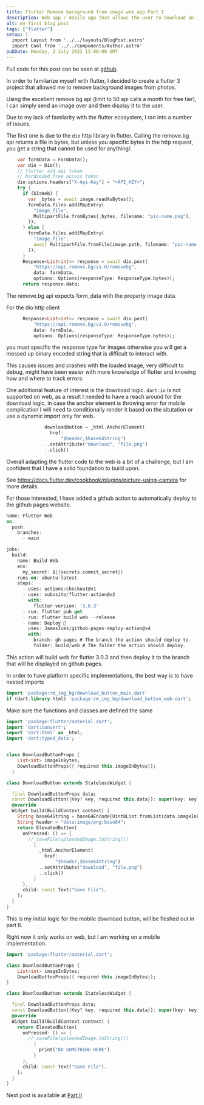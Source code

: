 ```yaml
---
title: Flutter Remove background from image web app Part I
description: Web app / mobile app that allows the user to download an image after the remove.bg api has been applied.
alt: my first blog post
tags: ["flutter"]
setup: |
  import Layout from '../../layouts/BlogPost.astro'
  import Cool from '../../components/Author.astro'  
pubDate: Monday, 2 July 2022 13:00:00 GMT
---
```



Full code for this post can be seen at [github](https://github.com/FriendlyUser/remove_bg_flutter_app/tree/483074e626afb9118213a5942bcfac1e3cbb6493).

In order to familarize myself with flutter, I decided to create a flutter 3 project that allowed me to remove background images from photos. 

Using the excellent remove bg api (limit to 50 api calls a month for free tier), I can simply send an image over and then display it to the user.

Due to my lack of familarity with the flutter ecosystem, I ran into a number of issues. 

The first one is due to the `dio` http library in flutter. Calling the remove.bg api returns a file in bytes, but unless you specific bytes in the http request, you get a string that cannot be used for anything/.

```dart
    var formData = FormData();
    var dio = Dio();
    // flutter add api token
    // hardcoded free access token
    dio.options.headers["X-Api-Key"] = "<API_KEY>";
    try {
      if (kIsWeb) {
        var _bytes = await image.readAsBytes();
        formData.files.add(MapEntry(
          "image_file",
          MultipartFile.fromBytes(_bytes, filename: "pic-name.png"),
        ));
      } else {
        formData.files.add(MapEntry(
          "image_file",
          await MultipartFile.fromFile(image.path, filename: "pic-name.png"),
        ));
      }
      Response<List<int>> response = await dio.post(
          "https://api.remove.bg/v1.0/removebg",
          data: formData,
          options: Options(responseType: ResponseType.bytes));
      return response.data;
```

The remove.bg api expects form_data with the property image data.


For the dio http client
```dart
      Response<List<int>> response = await dio.post(
          "https://api.remove.bg/v1.0/removebg",
          data: formData,
          options: Options(responseType: ResponseType.bytes));
```

you must specific the response type for images otherwise you will get a messed up binary encoded string that is difficult to interact with.

This causes issues and crashes with the loaded image, very difficult to debug, might have been easier with more knowledge of flutter and knowing how and where to track errors.

One additional feature of interest is the download logic. `dart:io` is not supported on web, as a result I needed to have a reach around for the download logic, in case the anchor element is throwing error for mobile complication I will need to conditionally render it based on the situtation or use a dynamic import only for web.

```dart
              downloadButton = _html.AnchorElement(
                href:
                    "$header,$base64String")
              ..setAttribute("download", "file.png")
              ..click()
```

Overall adapting the flutter code to the web is a bit of a challenge, but I am confident that I have a solid foundation to build upon.

See https://docs.flutter.dev/cookbook/plugins/picture-using-camera for more details.

For those interested, I have added a github action to automatically deploy to the github pages website.

```dart
name: Flutter Web
on:
  push:
    branches:
      - main

jobs:
  build:
    name: Build Web
    env:
      my_secret: ${{secrets.commit_secret}}
    runs-on: ubuntu-latest
    steps:
      - uses: actions/checkout@v1
      - uses: subosito/flutter-action@v2
        with:
          flutter-version: '3.0.3'
      - run: flutter pub get
      - run: flutter build web --release
      - name: Deploy 🚀
        uses: JamesIves/github-pages-deploy-action@v4
        with:
          branch: gh-pages # The branch the action should deploy to.
          folder: build/web # The folder the action should deploy.
```

This action will build web for flutter 3.0.3 and then deploy it to the branch that will be displayed on github pages.

In order to have platform specific implementations, the best way is to have nested imports

```dart
import 'package:rm_img_bg/download_button_main.dart'
if (dart.library.html) 'package:rm_img_bg/download_button_web.dart';
```

Make sure the functions and classes are defined the same

```dart
import 'package:flutter/material.dart';
import 'dart:convert';
import 'dart:html' as _html;
import 'dart:typed_data';


class DownloadButtonProps {
    List<int> imageInBytes;
    DownloadButtonProps({ required this.imageInBytes});
  }

class DownloadButton extends StatelessWidget {

  final DownloadButtonProps data;
  const DownloadButton({Key? key, required this.data}): super(key: key);
  @override
  Widget build(BuildContext context) {
    String base64String = base64Encode(Uint8List.fromList(data.imageInBytes));
    String header = "data:image/png;base64"; 
    return ElevatedButton(
      onPressed: () => {
        // saveFile(uploadedImage.toString())
          {
            _html.AnchorElement(
              href:
                  "$header,$base64String")
            ..setAttribute("download", "file.png")
            ..click()
          }
      },
      child: const Text("Save File"),
    );
  }
}
```

This is my initial logic for the mobile download button, will be fleshed out in part II.

Right now it only works on web, but I am working on a mobile implementation.
```dart
import 'package:flutter/material.dart';

class DownloadButtonProps {
    List<int> imageInBytes;
    DownloadButtonProps({ required this.imageInBytes});
}

class DownloadButton extends StatelessWidget {

  final DownloadButtonProps data;
  const DownloadButton({Key? key, required this.data}): super(key: key);
  @override
  Widget build(BuildContext context) {
    return ElevatedButton(
      onPressed: () => {
        // saveFile(uploadedImage.toString())
          {
            print("DO SOMETHING HERE")
          }
      },
      child: const Text("Save File"),
    );
  }
}
```

Next post is available at [Part II](/posts/remove_background_from_image_II)